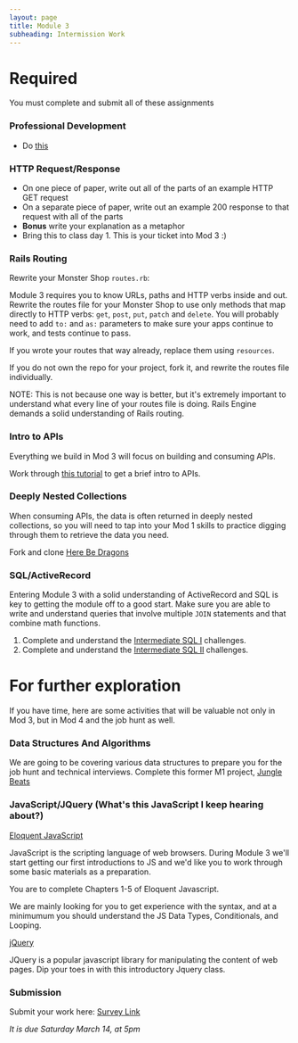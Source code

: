 ```yaml
---
layout: page
title: Module 3
subheading: Intermission Work
---
```


# Required

You must complete and submit all of these assignments

### Professional Development

* Do [this](https://github.com/turingschool/career-development-curriculum/blob/master/module_three/pre_work.md)

### HTTP Request/Response

* On one piece of paper, write out all of the parts of an example HTTP GET request
* On a separate piece of paper, write out an example 200 response to that request with all of the parts
* **Bonus** write your explanation as a metaphor
* Bring this to class day 1. This is your ticket into Mod 3 :)

### Rails Routing

Rewrite your Monster Shop `routes.rb`:

Module 3 requires you to know URLs, paths and HTTP verbs inside and out. Rewrite the routes file for your Monster Shop to use only methods that map directly to HTTP verbs: `get`, `post`, `put`, `patch` and `delete`. You will probably need to add `to:` and `as:` parameters to make sure your apps continue to work, and tests continue to pass.

If you wrote your routes that way already, replace them using `resources`.

If you do not own the repo for your project, fork it, and rewrite the routes file individually.

NOTE: This is not because one way is better, but it's extremely important to understand what every line of your routes file is doing. Rails Engine demands a solid understanding of Rails routing.

### Intro to APIs

Everything we build in Mod 3 will focus on building and consuming APIs.

Work through [this tutorial](https://gist.github.com/BrianZanti/e9d73508062fdcb78225906a6d97686d) to get a brief intro to APIs.

### Deeply Nested Collections

When consuming APIs, the data is often returned in deeply nested collections, so you will need to tap into your Mod 1 skills to practice digging through them to retrieve the data you need.

Fork and clone [Here Be Dragons](https://github.com/turingschool-examples/here-be-dragons)

### SQL/ActiveRecord

Entering Module 3 with a solid understanding of ActiveRecord and SQL is key to getting the module off to a good start. Make sure you are able to write and understand queries that involve multiple `JOIN` statements and that combine math functions.

1. Complete and understand the [Intermediate SQL I](https://github.com/turingschool/lesson_plans/blob/master/ruby_03-professional_rails_applications/intermediate_sql.md) challenges.
1. Complete and understand the [Intermediate SQL II](https://gist.github.com/case-eee/5affe7fd452336cef2c88121e8d49f5d) challenges.

# For further exploration

If you have time, here are some activities that will be valuable not only in Mod 3, but in Mod 4 and the job hunt as well.

### Data Structures And Algorithms

We are going to be covering various data structures to prepare you for the job hunt and technical interviews. Complete this former M1 project, [Jungle Beats](https://backend.turing.io/module1/projects/jungle_beat)

### JavaScript/JQuery (What's this JavaScript I keep hearing about?)

[Eloquent JavaScript](http://eloquentjavascript.net/)

JavaScript is the scripting language of web browsers. During Module 3 we'll start getting our first introductions to JS and we'd like you to work through some basic materials as a preparation.

You are to complete Chapters 1-5 of Eloquent Javascript.

We are mainly looking for you to get experience with the syntax, and at a minimumum you should understand the JS Data Types, Conditionals, and Looping.

[jQuery](https://www.codeschool.com/courses/try-jquery)

JQuery is a popular javascript library for manipulating the content of web pages. Dip your toes in with this introductory Jquery class.

### Submission

Submit your work here: [Survey Link](https://forms.gle/iPZVknPKTVUmtx6b7)

*It is due Saturday March 14, at 5pm*
